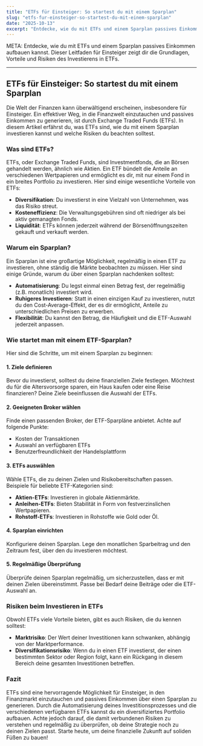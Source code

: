 ```yaml
---
title: "ETFs für Einsteiger: So startest du mit einem Sparplan"
slug: "etfs-fur-einsteiger-so-startest-du-mit-einem-sparplan"
date: "2025-10-13"
excerpt: "Entdecke, wie du mit ETFs und einem Sparplan passives Einkommen aufbauen kannst. Dieser Leitfaden für Einsteiger zeigt dir die Grundlagen, Vorteile und Risiken des Investierens in ETFs."
---
```


META: Entdecke, wie du mit ETFs und einem Sparplan passives Einkommen aufbauen kannst. Dieser Leitfaden für Einsteiger zeigt dir die Grundlagen, Vorteile und Risiken des Investierens in ETFs.

---

## ETFs für Einsteiger: So startest du mit einem Sparplan

Die Welt der Finanzen kann überwältigend erscheinen, insbesondere für Einsteiger. Ein effektiver Weg, in die Finanzwelt einzutauchen und passives Einkommen zu generieren, ist durch Exchange Traded Funds (ETFs). In diesem Artikel erfährst du, was ETFs sind, wie du mit einem Sparplan investieren kannst und welche Risiken du beachten solltest.

### Was sind ETFs?

ETFs, oder Exchange Traded Funds, sind Investmentfonds, die an Börsen gehandelt werden, ähnlich wie Aktien. Ein ETF bündelt die Anteile an verschiedenen Wertpapieren und ermöglicht es dir, mit nur einem Fond in ein breites Portfolio zu investieren. Hier sind einige wesentliche Vorteile von ETFs:

- **Diversifikation**: Du investierst in eine Vielzahl von Unternehmen, was das Risiko streut.
- **Kosteneffizienz**: Die Verwaltungsgebühren sind oft niedriger als bei aktiv gemanagten Fonds.
- **Liquidität**: ETFs können jederzeit während der Börsenöffnungszeiten gekauft und verkauft werden.

### Warum ein Sparplan?

Ein Sparplan ist eine großartige Möglichkeit, regelmäßig in einen ETF zu investieren, ohne ständig die Märkte beobachten zu müssen. Hier sind einige Gründe, warum du über einen Sparplan nachdenken solltest:

- **Automatisierung**: Du legst einmal einen Betrag fest, der regelmäßig (z.B. monatlich) investiert wird.
- **Ruhigeres Investieren**: Statt in einen einzigen Kauf zu investieren, nutzt du den Cost-Average-Effekt, der es dir ermöglicht, Anteile zu unterschiedlichen Preisen zu erwerben.
- **Flexibilität**: Du kannst den Betrag, die Häufigkeit und die ETF-Auswahl jederzeit anpassen.

### Wie startet man mit einem ETF-Sparplan?

Hier sind die Schritte, um mit einem Sparplan zu beginnen:

#### 1. **Ziele definieren**

Bevor du investierst, solltest du deine finanziellen Ziele festlegen. Möchtest du für die Altersvorsorge sparen, ein Haus kaufen oder eine Reise finanzieren? Deine Ziele beeinflussen die Auswahl der ETFs.

#### 2. **Geeigneten Broker wählen**

Finde einen passenden Broker, der ETF-Sparpläne anbietet. Achte auf folgende Punkte:

- Kosten der Transaktionen
- Auswahl an verfügbaren ETFs
- Benutzerfreundlichkeit der Handelsplattform

#### 3. **ETFs auswählen**

Wähle ETFs, die zu deinen Zielen und Risikobereitschaften passen. Beispiele für beliebte ETF-Kategorien sind:

- **Aktien-ETFs**: Investieren in globale Aktienmärkte.
- **Anleihen-ETFs**: Bieten Stabilität in Form von festverzinslichen Wertpapieren.
- **Rohstoff-ETFs**: Investieren in Rohstoffe wie Gold oder Öl.

#### 4. **Sparplan einrichten**

Konfiguriere deinen Sparplan. Lege den monatlichen Sparbeitrag und den Zeitraum fest, über den du investieren möchtest. 

#### 5. **Regelmäßige Überprüfung**

Überprüfe deinen Sparplan regelmäßig, um sicherzustellen, dass er mit deinen Zielen übereinstimmt. Passe bei Bedarf deine Beiträge oder die ETF-Auswahl an.

### Risiken beim Investieren in ETFs

Obwohl ETFs viele Vorteile bieten, gibt es auch Risiken, die du kennen solltest:

- **Marktrisiko**: Der Wert deiner Investitionen kann schwanken, abhängig von der Marktperformance.
- **Diversifikationsrisiko**: Wenn du in einen ETF investierst, der einen bestimmten Sektor oder Region folgt, kann ein Rückgang in diesem Bereich deine gesamten Investitionen betreffen.

### Fazit

ETFs sind eine hervorragende Möglichkeit für Einsteiger, in den Finanzmarkt einzutauchen und passives Einkommen über einen Sparplan zu generieren. Durch die Automatisierung deines Investitionsprozesses und die verschiedenen verfügbaren ETFs kannst du ein diversifiziertes Portfolio aufbauen. Achte jedoch darauf, die damit verbundenen Risiken zu verstehen und regelmäßig zu überprüfen, ob deine Strategie noch zu deinen Zielen passt. Starte heute, um deine finanzielle Zukunft auf soliden Füßen zu bauen!
